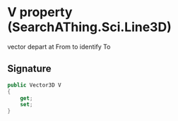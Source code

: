# V property (SearchAThing.Sci.Line3D)
vector depart at From to identify To

## Signature
```csharp
public Vector3D V
{
    get;
    set;
}
```
